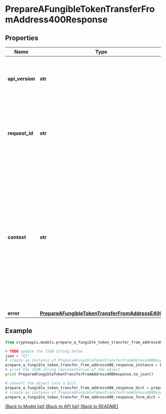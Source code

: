 # PrepareAFungibleTokenTransferFromAddress400Response


## Properties
Name | Type | Description | Notes
------------ | ------------- | ------------- | -------------
**api_version** | **str** | Specifies the version of the API that incorporates this endpoint. | 
**request_id** | **str** | Defines the ID of the request. The &#x60;requestId&#x60; is generated by Crypto APIs and it&#39;s unique for every request. | 
**context** | **str** | In batch situations the user can use the context to correlate responses with requests. This property is present regardless of whether the response was successful or returned as an error. &#x60;context&#x60; is specified by the user. | [optional] 
**error** | [**PrepareAFungibleTokenTransferFromAddressE400**](PrepareAFungibleTokenTransferFromAddressE400.md) |  | 

## Example

```python
from cryptoapis.models.prepare_a_fungible_token_transfer_from_address400_response import PrepareAFungibleTokenTransferFromAddress400Response

# TODO update the JSON string below
json = "{}"
# create an instance of PrepareAFungibleTokenTransferFromAddress400Response from a JSON string
prepare_a_fungible_token_transfer_from_address400_response_instance = PrepareAFungibleTokenTransferFromAddress400Response.from_json(json)
# print the JSON string representation of the object
print PrepareAFungibleTokenTransferFromAddress400Response.to_json()

# convert the object into a dict
prepare_a_fungible_token_transfer_from_address400_response_dict = prepare_a_fungible_token_transfer_from_address400_response_instance.to_dict()
# create an instance of PrepareAFungibleTokenTransferFromAddress400Response from a dict
prepare_a_fungible_token_transfer_from_address400_response_form_dict = prepare_a_fungible_token_transfer_from_address400_response.from_dict(prepare_a_fungible_token_transfer_from_address400_response_dict)
```
[[Back to Model list]](../README.md#documentation-for-models) [[Back to API list]](../README.md#documentation-for-api-endpoints) [[Back to README]](../README.md)


